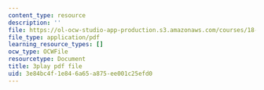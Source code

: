 ```yaml
---
content_type: resource
description: ''
file: https://ol-ocw-studio-app-production.s3.amazonaws.com/courses/18-06sc-linear-algebra-fall-2011/3e84bc4f1e846a65a875ee001c25efd0_0h43aV4aH7I.pdf
file_type: application/pdf
learning_resource_types: []
ocw_type: OCWFile
resourcetype: Document
title: 3play pdf file
uid: 3e84bc4f-1e84-6a65-a875-ee001c25efd0
---
```


